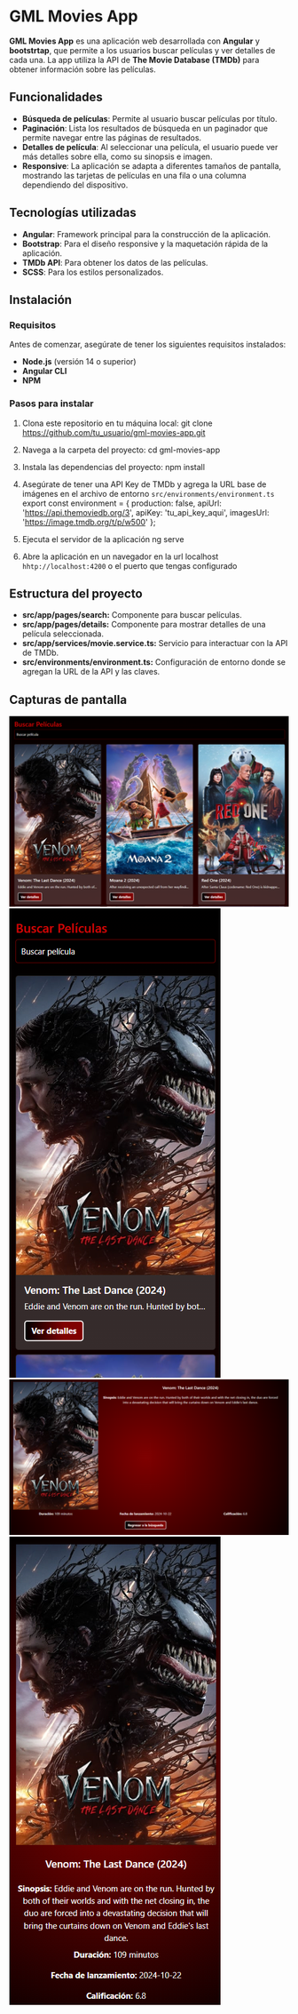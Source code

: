 # GML Movies App

**GML Movies App** es una aplicación web desarrollada con **Angular** y **bootstrtap**, que permite a los usuarios buscar películas y ver detalles de cada una. La app utiliza la API de **The Movie Database (TMDb)** para obtener información sobre las películas.

## Funcionalidades

- **Búsqueda de películas**: Permite al usuario buscar películas por título.
- **Paginación**: Lista los resultados de búsqueda en un paginador que permite navegar entre las páginas de resultados.
- **Detalles de película**: Al seleccionar una película, el usuario puede ver más detalles sobre ella, como su sinopsis e imagen.
- **Responsive**: La aplicación se adapta a diferentes tamaños de pantalla, mostrando las tarjetas de películas en una fila o una columna dependiendo del dispositivo.

## Tecnologías utilizadas

- **Angular**: Framework principal para la construcción de la aplicación.
- **Bootstrap**: Para el diseño responsive y la maquetación rápida de la aplicación.
- **TMDb API**: Para obtener los datos de las películas.
- **SCSS**: Para los estilos personalizados.

## Instalación

### Requisitos

Antes de comenzar, asegúrate de tener los siguientes requisitos instalados:

- **Node.js** (versión 14 o superior)
- **Angular CLI**
- **NPM**

### Pasos para instalar

1. Clona este repositorio en tu máquina local:
   git clone https://github.com/tu_usuario/gml-movies-app.git

2. Navega a la carpeta del proyecto:
    cd gml-movies-app

3. Instala las dependencias del proyecto:
    npm install

4. Asegúrate de tener una API Key de TMDb y agrega la URL base de imágenes en el archivo de entorno `src/environments/environment.ts`
    export const environment = {
        production: false,
        apiUrl: 'https://api.themoviedb.org/3',
        apiKey: 'tu_api_key_aqui',
        imagesUrl: 'https://image.tmdb.org/t/p/w500'
    };

5. Ejecuta el servidor de la aplicación
    ng serve

6. Abre la aplicación en un navegador en la url localhost `hhtp://localhost:4200` o el puerto que tengas configurado


## Estructura del proyecto
- **src/app/pages/search:** Componente para buscar películas.
- **src/app/pages/details:** Componente para mostrar detalles de una película seleccionada.
- **src/app/services/movie.service.ts:** Servicio para interactuar con la API de TMDb.
- **src/environments/environment.ts:** Configuración de entorno donde se agregan la URL de la API y las claves.

## Capturas de pantalla
![alt text](image-1.png)
![alt text](image-2.png)
![alt text](image-3.png)
![alt text](image-4.png)